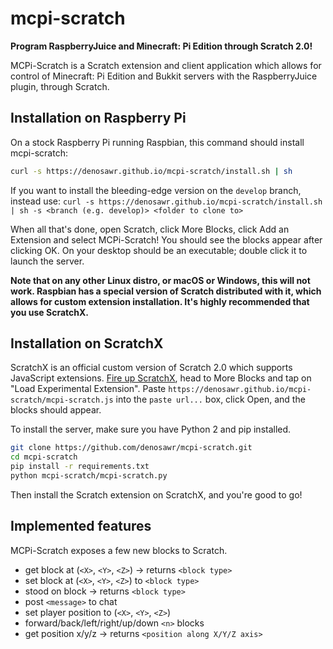 # mcpi-scratch
**Program RaspberryJuice and Minecraft: Pi Edition through Scratch 2.0!**

MCPi-Scratch is a Scratch extension and client application which allows for control of Minecraft: Pi Edition and Bukkit servers with the RaspberryJuice plugin, through Scratch.

## Installation on Raspberry Pi
On a stock Raspberry Pi running Raspbian, this command should install mcpi-scratch:
```sh
curl -s https://denosawr.github.io/mcpi-scratch/install.sh | sh
```

If you want to install the bleeding-edge version on the `develop` branch, instead use: `curl -s https://denosawr.github.io/mcpi-scratch/install.sh | sh -s <branch (e.g. develop)> <folder to clone to>`

When all that's done, open Scratch, click More Blocks, click Add an Extension and select MCPi-Scratch! You should see the blocks appear after clicking OK. On your desktop should be an executable; double click it to launch the server.

**Note that on any other Linux distro, or macOS or Windows, this will not work. Raspbian has a special version of Scratch distributed with it, which allows for custom extension installation. It's highly recommended that you use ScratchX.**

## Installation on ScratchX
ScratchX is an official custom version of Scratch 2.0 which supports JavaScript extensions. [Fire up ScratchX](https://scratchx.org/#scratch), head to More Blocks and tap on "Load Experimental Extension". Paste `https://denosawr.github.io/mcpi-scratch/mcpi-scratch.js` into the `paste url...` box, click Open, and the blocks should appear.

To install the server, make sure you have Python 2 and pip installed.
```sh
git clone https://github.com/denosawr/mcpi-scratch.git
cd mcpi-scratch
pip install -r requirements.txt
python mcpi-scratch/mcpi-scratch.py
```
Then install the Scratch extension on ScratchX, and you're good to go!

## Implemented features

MCPi-Scratch exposes a few new blocks to Scratch.
* get block at (`<X>`, `<Y>`, `<Z>`) -> returns `<block type>`
* set block at (`<X>`, `<Y>`, `<Z>`) to `<block type>`
* stood on block -> returns `<block type>`
* post `<message>` to chat
* set player position to (`<X>`, `<Y>`, `<Z>`)
* forward/back/left/right/up/down `<n>` blocks
* get position x/y/z -> returns `<position along X/Y/Z axis>`